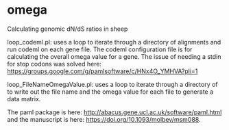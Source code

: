 # omega
Calculating genomic dN/dS ratios in sheep

loop_codeml.pl: uses a loop to iterate through a directory of alignments and run codeml on each gene file. The codeml configuration file is for calculating the overall omega value for a gene.
The issue of needing a stdin for stop codons was solved here: https://groups.google.com/g/pamlsoftware/c/HNx4O_YMHVA?pli=1

loop_FileNameOmegaValue.pl: uses a loop to iterate through a directory of to write out the file name and the omega value for each file to generate a data matrix.


The paml package is here: http://abacus.gene.ucl.ac.uk/software/paml.html and the manuscript is here: https://doi.org/10.1093/molbev/msm088.
